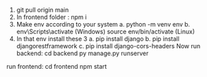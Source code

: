 1) git pull origin main
2) In frontend folder : npm i
3) Make env according to your system
   a. python -m venv env
   b. env\Scripts\activate (Windows)
      source env/bin/activate (Linux)
4) In that env install these 3
    a. pip install django
    b. pip install djangorestframework
    c. pip install django-cors-headers
Now run backend:
cd backend
py manage.py runserver

run frontend:
cd frontend
npm start

